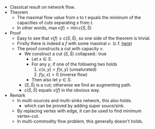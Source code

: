 - Classical result on network flow.
- Theorem
	- The maximal flow value from $s$ to $t$ equals the minimum of the capacities of cuts separating $s$ from $t$.
	- In other words, $\max v(f)=\min c(S, \bar{S})$
- Proof
	- Easy to see that $v(f)\leq c(S,\bar{S})$, so one side of the theorem is trivial.
	- Firstly there is indeed a $f$ with some maximal $v$. (c.f. [here](((63d330ae-be6b-4e7e-8537-6b5be1cd0b58))))
	- The proof constructs a cut with capacity $v$.
		- We construct a cut $(S, \bar{S})$
		  collapsed:: true
			- Let $x\in S$.
			- For any $y$, if one of the following two holds
			  1. $c(x,y)>f(x,y)$ (unsaturated)
			  2. $f(y,x)>0$ (inverse flow)
			- Then also let $y\in S$.
		- $(S, \bar{S})$ is a cut; otherwise we find an augmenting path.
		- $c(S,\bar{S})$ equals $v(f)$ in the obvious way.
- Remark
	- In multi-sources and multi-sinks network, this also holds.
		- which can be proved by adding super souce/sink.
	- By replacing vertex with edge, it can be used to find minimum vertex-cut.
	- In multi-commodity flow problem, this generally doesn't holds.